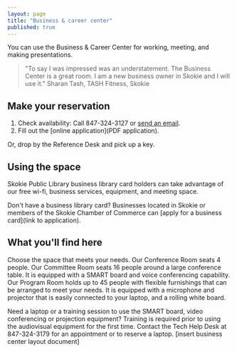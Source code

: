 ```yaml
---
layout: page
title: "Business & career center"
published: true
---
```


You can use the Business & Career Center for working, meeting, and making presentations. 

> "To say I was impressed was an understatement. The Business Center is a great room. I am a new business owner in Skokie and I will use it." Sharan Tash, TASH Fitness, Skokie

## Make your reservation

1. Check availability: Call 847-324-3127 or [send an email](jpapke@skokielibrary.info).
2. Fill out the [online application](PDF application). 

Or, drop by the Reference Desk and pick up a key. 

## Using the space
Skokie Public Library business library card holders can take advantage of our free wi-fi, business services, equipment, and meeting space. 

Don't have a business library card? Businesses located in Skokie or members of the Skokie Chamber of Commerce can [apply for a business card](link to application). 

## What you'll find here
Choose the space that meets your needs.
Our Conference Room seats 4 people.
Our Committee Room seats 16 people around a large conference table. It is equipped with a SMART board and voice conferencing capability.
Our Program Room holds up to 45 people with flexible furnishings that can be arranged to meet your needs. It is equipped with a microphone and projector that is easily connected to your laptop, and a rolling white board.  

Need a laptop or a training session to use the SMART board, video conferencing or projection equipment? Training is required prior to using the audiovisual equipment for the first time. Contact the Tech Help Desk at 847-324-3179 for an appointment or to reserve a laptop.
[insert business center layout document]

